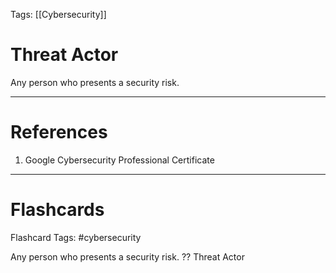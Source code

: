 Tags: [[Cybersecurity]]
# Threat Actor

Any person who presents a security risk.

---
# References

1. Google Cybersecurity Professional Certificate

---
# Flashcards

Flashcard Tags: #cybersecurity 

Any person who presents a security risk.
??
Threat Actor
<!--SR:!2024-04-28,3,252!2024-04-29,4,270-->